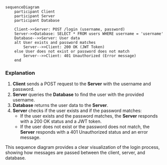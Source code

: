 ```mermaid
sequenceDiagram
    participant Client
    participant Server
    participant Database

    Client->>Server: POST /login (username, password)
    Server->>Database: SELECT * FROM users WHERE username = 'username'
    Database-->>Server: User data
    alt User exists and password matches
        Server-->>Client: 200 OK (JWT Token)
    else User does not exist or password does not match
        Server-->>Client: 401 Unauthorized (Error message)
    end

```

### Explanation
1. **Client** sends a POST request to the **Server** with the username and password.
2. **Server** queries the **Database** to find the user with the provided username.
3. **Database** returns the user data to the **Server**.
4. **Server** checks if the user exists and if the password matches:
   - If the user exists and the password matches, the **Server** responds with a 200 OK status and a JWT token.
   - If the user does not exist or the password does not match, the **Server** responds with a 401 Unauthorized status and an error message.

This sequence diagram provides a clear visualization of the login process, showing how messages are passed between the client, server, and database.